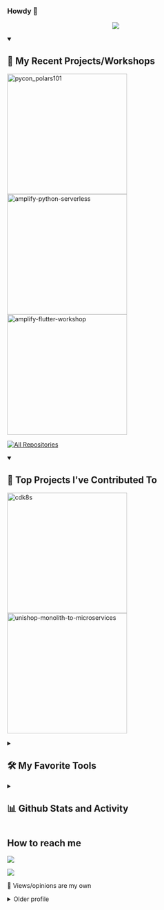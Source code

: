 
### Howdy 👋

<p align="center">
  <!-- Typing SVG by DenverCoder1 - https://github.com/DenverCoder1/readme-typing-svg -->
  <a href="https://github.com/DenverCoder1/readme-typing-svg">
    <img src="https://readme-typing-svg.demolab.com/?lines=Architect%2C+Developer%2C+Advocate+-+18+years+and+counting;Working+with+containers+%F0%9F%93%A6+and+cloud+%E2%98%81%EF%B8%8F&font=Fira%20Code&center=true&width=800&height=60&color=FF9900&vCenter=true&pause=1000&size=22" /></a>
</p>


<details open> 
  <summary><h2>📘 My Recent Projects/Workshops </h2></summary>

  <!-- Repo info cards - https://github.com/anuraghazra/github-readme-stats -->
  <!-- Small repo cards (fork) - https://github.com/DenverCoder1/github-readme-stats -->
  <p align="left">
    <a href="https://github.com/thecloudranger/pycon_polars101"><img width="278" src="https://denvercoder1-github-readme-stats.vercel.app/api/pin/?username=thecloudranger&repo=pycon_polars101&theme=react&bg_color=1F222E&title_color=FF9900&hide_border=true&icon_color=FF9900&show_icons=false" alt="pycon_polars101"></a>
    <a href="https://github.com/thecloudranger/amplify-python-serverless"><img width="278" src="https://denvercoder1-github-readme-stats.vercel.app/api/pin/?username=thecloudranger&repo=amplify-python-serverless&theme=react&bg_color=1F222E&title_color=FF9900&hide_border=true&icon_color=FF9900&show_icons=false" alt="amplify-python-serverless"></a>
    <a href="https://github.com/thecloudranger/amplify-flutter-workshop"><img width="278" src="https://denvercoder1-github-readme-stats.vercel.app/api/pin?username=thecloudranger&repo=amplify-flutter-workshop&theme=react&bg_color=1F222E&title_color=FF9900&hide_border=true&icon_color=FF9900&show_icons=false" alt="amplify-flutter-workshop"></a>
  </p>

  <a href="https://github.com/thecloudranger?tab=repositories&sort=stargazers"><img alt="All Repositories" title="All Repositories" src="https://custom-icon-badges.demolab.com/badge/-Click%20Here%20For%20All%20My%20Repos-1F222E?style=for-the-badge&logoColor=white&logo=repo"/></a>
</details>

<details open> 
  <summary><h2>📕 Top Projects I've Contributed To</h2></summary>

  <!-- Small repo cards https://github.com/DenverCoder1/github-readme-stats (fork of anuraghazra/github-readme-stats) -->
  <p align="left">
    <a href="https://github.com/cdk8s-team/cdk8s"><img width="278" src="https://denvercoder1-github-readme-stats.vercel.app/api/pin/?username=cdk8s-team&repo=cdk8s&theme=react&bg_color=1F222E&title_color=FF9900&hide_border=true&icon_color=FF9900&show_icons=false&show_description=false" alt="cdk8s"></a>
    <a href="https://github.com/aws-samples/unishop-monolith-to-microservices"><img width="278" src="https://denvercoder1-github-readme-stats.vercel.app/api/pin/?username=aws-samples&repo=unishop-monolith-to-microservices&theme=react&bg_color=1F222E&title_color=FF9900&hide_border=true&icon_color=FF9900&show_icons=false&show_description=false" alt="unishop-monolith-to-microservices"></a>
  </p>
</details>

<details> 
  <summary><h2>🛠️ My Favorite Tools</h2></summary>
  <!-- Some badges are from https://github.com/Ileriayo/markdown-badges -->

  <h3>💻 Programming and Markup Languages</h3>

  <p>
      <a href="https://github.com/search?q=user%3ADenverCoder1+language%3Abash"><img alt="Bash" src="https://img.shields.io/badge/Bash-121011.svg?logo=gnu-bash&logoColor=white"></a>
      <a href="https://github.com/search?q=user%3ADenverCoder1+language%3Acsharp"><img alt="C#" src="https://custom-icon-badges.demolab.com/badge/C%23-68217A.svg?logo=cs2&logoColor=white"></a>
      <a href="https://github.com/search?q=user%3ADenverCoder1+language%3Ahtml"><img alt="HTML" src="https://img.shields.io/badge/HTML-E34F26.svg?logo=html5&logoColor=white"></a>
      <a href="https://github.com/search?q=user%3ADenverCoder1+language%3Ajava"><img alt="Java" src="https://custom-icon-badges.demolab.com/badge/Java-007396.svg?logo=java&logoColor=white"></a>
      <a href="https://github.com/search?q=user%3ADenverCoder1+language%3Ajavascript"><img alt="JavaScript" src="https://img.shields.io/badge/JavaScript-F7DF1E.svg?logo=javascript&logoColor=black"></a>
      <a href="https://github.com/search?q=user%3ADenverCoder1+language%3Amarkdown"><img alt="Markdown" src="https://img.shields.io/badge/Markdown-000000.svg?logo=markdown&logoColor=white"></a>
      <a href="https://github.com/search?q=user%3ADenverCoder1+language%3Ajavascript"><img alt="Node.js" src="https://img.shields.io/badge/Node.js-43853D.svg?logo=node.js&logoColor=white"></a>
      <a href="https://github.com/search?q=user%3ADenverCoder1+language%3Aphp"><img alt="PHP" src="https://img.shields.io/badge/PHP-777BB4.svg?logo=php&logoColor=white"></a>
      <a href="https://github.com/search?q=user%3ADenverCoder1+language%3Apython"><img alt="Python" src="https://img.shields.io/badge/Python-14354C.svg?logo=python&logoColor=white"></a>
      <a href="https://github.com/search?q=user%3ADenverCoder1+language%3Asql"><img alt="SQL" src="https://custom-icon-badges.demolab.com/badge/SQL-025E8C.svg?logo=database&logoColor=white"></a>
      <a href="https://github.com/search?q=user%3ADenverCoder1+language%3AtypeScript"><img alt="TypeScript" src="https://img.shields.io/badge/TypeScript-007ACC.svg?logo=typescript&logoColor=white"></a>
  </p>

  <h3>🧰 Frameworks and Libraries</h3>

  <p>
      <a href="#"><img alt="Bootstrap" src="https://img.shields.io/badge/Bootstrap-7952B3.svg?logo=bootstrap&logoColor=white"></a>
      <a href="#"><img alt="Cordova" src="https://img.shields.io/badge/-Cordova-E8E8E8?logo=apache-cordova&logoColor=black"></a>
      <a href="#"><img alt="Express.js" src="https://img.shields.io/badge/Express.js-404d59.svg?logo=express&logoColor=white"></a>
      <a href="#"><img alt="FastAPI" src="https://img.shields.io/badge/FastAPI-009688.svg?logo=fastapi&logoColor=white"></a>
      <a href="#"><img alt="Flask" src="https://img.shields.io/badge/Flask-000000.svg?logo=flask&logoColor=white"></a>
      <a href="#"><img alt="GitHub Actions" src="https://img.shields.io/badge/GitHub%20Actions-2671E5.svg?logo=github%20actions&logoColor=white"></a>
      <a href="#"><img alt="JUnit" src="https://custom-icon-badges.demolab.com/badge/JUnit-25A162.svg?logo=check-circle&logoColor=white"></a>
      <a href="#"><img alt="NumPy" src="https://img.shields.io/badge/Numpy-013243.svg?logo=numpy&logoColor=white"></a>
      <a href="#"><img alt="Pandas" src="https://img.shields.io/badge/Pandas-150458.svg?logo=pandas&logoColor=white"></a>
      <a href="#"><img alt="Polars" src="https://img.shields.io/badge/Polars-1b1f22.svg?logo=polars&logoColor=white"></a>    
      <a href="#"><img alt="Wordpress" src="https://img.shields.io/badge/Wordpress-21759B?logo=wordpress&logoColor=white"></a>
      <a href="#"><img alt="WPF (.Net)" src="https://img.shields.io/badge/WPF-5C2D91?logo=.net&logoColor=white"></a>
  </p>

  <h3>🗄️ Databases, Containers and Cloud Hosting</h3>

  <p>
      <a href="#"><img alt="AWS" src="https://img.shields.io/badge/AWS-%23FF9900.svg?logo=amazon-aws&logoColor=white"></a>
      <a href="#"><img alt="Docker" src="https://img.shields.io/badge/docker-%230db7ed.svg?logo=docker&logoColor=white"></a>
      <a href="#"><img alt="GCP" src="https://img.shields.io/badge/GCP-Google_Cloud_Platform-black?colorA=white&logoColor=4285F4&logo=googlecloud"></a>
      <a href="#"><img alt="GitHub Pages" src="https://img.shields.io/badge/GitHub%20Pages-327FC7.svg?logo=github&logoColor=white"></a>
      <a href="#"><img alt="Heroku" src="https://img.shields.io/badge/Heroku-430098.svg?logo=heroku&logoColor=white"></a>
      <a href="#"><img alt="Kubernetes" src="https://img.shields.io/badge/kubernetes-%23326ce5.svg?logo=kubernetes&logoColor=white"></a>
      <a href="#"><img alt="MongoDB" src ="https://img.shields.io/badge/MongoDB-4ea94b.svg?logo=mongodb&logoColor=white"></a>
      <a href="#"><img alt="MySQL" src="https://img.shields.io/badge/MySQL-00f.svg?logo=mysql&logoColor=white"></a>
      <a href="#"><img alt="Notion" src="https://img.shields.io/badge/Notion-010101.svg?logo=notion&logoColor=white"></a>
      <a href="#"><img alt="Oracle" src ="https://img.shields.io/badge/Oracle-F00000.svg?logo=oracle&logoColor=white"></a>
      <a href="#"><img alt="PostgreSQL" src ="https://img.shields.io/badge/PostgreSQL-316192.svg?logo=postgresql&logoColor=white"></a>
      <a href="#"><img alt="Repl.it" src="https://img.shields.io/badge/Repl.it-0D101E.svg?logo=Replit&logoColor=white"></a>
      <a href="#"><img alt="SQLite" src ="https://img.shields.io/badge/SQLite-07405e.svg?logo=sqlite&logoColor=white"></a>
      <a href="#"><img alt="Vercel" src="https://img.shields.io/badge/Vercel-000000.svg?logo=vercel&logoColor=white"></a>
  </p>

  <h3>🛠️ Software and Tools</h3>

  <p>
      <a href="#"><img alt="Audacity" src="https://img.shields.io/badge/-Audacity-0000CC?logo=audacity&logoColor=white"></a>
      <a href="#"><img alt="Brave" src="https://img.shields.io/badge/-Brave-FB542B?logo=brave&logoColor=white"></a>
      <a href="#"><img alt="Dark Reader" src="https://img.shields.io/badge/-Dark%20Reader-141E24?logo=dark-reader&logoColor=white"></a>
      <a href="#"><img alt="Dbeaver" src="https://custom-icon-badges.demolab.com/badge/-Dbeaver-372923?logo=dbeaver-mono&logoColor=white"></a>
      <a href="#"><img alt="Discord" src="https://img.shields.io/badge/-Discord-5865F2.svg?logo=discord&logoColor=white"></a>
      <a href="#"><img alt="Git" src="https://img.shields.io/badge/Git-F05033.svg?logo=git&logoColor=white"></a>
      <a href="#"><img alt="Google Sheets" src="https://img.shields.io/badge/Sheets-34A853.svg?logo=google%20sheets&logoColor=white"></a>
      <a href="#"><img alt="Jupyter" src="https://img.shields.io/badge/Jupyter-F37626.svg?logo=Jupyter&logoColor=white"></a>
      <a href="#"><img alt="OBS Studio" src="https://img.shields.io/badge/-OBS-302E31?logo=obs-studio&logoColor=white"></a>
      <a href="#"><img alt="Obsidian" src="https://img.shields.io/badge/Obsidian-%23483699.svg?logo=obsidian&logoColor=white"></a>
      <a href="#"><img alt="Postman" src="https://img.shields.io/badge/Postman-FF6C37?logo=postman&logoColor=white"></a>
      <a href="#"><img alt="Stack Overflow" src="https://img.shields.io/badge/-Stack%20Overflow-FE7A16?logo=stack-overflow&logoColor=white"></a>
      <a href="#"><img alt="Visual Studio Code" src="https://img.shields.io/badge/Visual%20Studio%20Code-0078d7.svg?logo=visual-studio-code&logoColor=white"></a>
  </p>
</details>

<details> 
  <summary><h2>📊 Github Stats and Activity</h2></summary>

  <h3>🔥 Streak Stats</h3>

  <!-- GitHub Readme Streak Stats - https://github.com/DenverCoder1/github-readme-streak-stats -->
  <p>
    <a href="https://github.com/DenverCoder1/github-readme-streak-stats">
      <img title="🔥 Get streak stats for your profile at git.io/streak-stats" alt="DenverCoder1's streak" src="https://streak-stats.demolab.com/?user=DenverCoder1&theme=monokai-metallian&hide_border=true"/>
    </a>
    <p>🔥 Get streak stats for your profile at <a href="https://git.io/streak-stats">git.io/streak-stats</a></p>
  </p>

  <h3>💻 GitHub Profile Stats</h3>

  <!-- https://github.com/anuraghazra/github-readme-stats -->

  <a href="https://github.com/anuraghazra/github-readme-stats"><img alt="thecloudranger's Github Stats" src="https://github-readme-stats.vercel.app/api/?username=thecloudranger&show_icons=true&include_all_commits=true&count_private=true&theme=react&hide_border=true&bg_color=1F222E&title_color=F85D7F&icon_color=F8D866" height="192px"/></a>
  <a href="https://github.com/anuraghazra/github-readme-stats"><img alt="thecloudranger's Top Languages" src="https://github-readme-stats.vercel.app/api/top-langs/?username=thecloudranger&langs_count=8&layout=compact&theme=react&hide_border=true&bg_color=1F222E&title_color=F85D7F&icon_color=F8D866&hide=Jupyter%20Notebook,Roff" height="192px"/></a>
  <br/>

  <b>Note:</b> Top languages is only a metric of the languages my public code consists of and doesn't reflect experience or skill level.
  
  <!-- https://github.com/ashutosh00710/github-readme-activity-graph -->

  <a href="https://github.com/ashutosh00710/github-readme-activity-graph"><img alt="thecloudranger's Activity Graph" src="https://github-readme-activity-graph.vercel.app/graph/?username=thecloudranger&bg_color=1F222E&color=F8D866&line=F85D7F&point=FFFFFF&hide_border=true" /></a>


</details>



## How to reach me
[<img src="https://img.shields.io/badge/LinkedIn-Mohammed%20Fazalullah-blue?style=for-the-badge&logo=linkedin">](https://www.linkedin.com/in/mohammedfazalullah/)

[<img src = "https://img.shields.io/badge/Twitter-Mohammed%20Fazalullah-blue?style=for-the-badge&logo=twitter&logoColor=white">](https://www.twitter.com/_cloudranger)

🚧 Views/opinions are my own

<details>
    <summary>Older profile</summary>
[![My GitHub stats](https://github-readme-stats.vercel.app/api?username=thecloudranger&theme=radical&show_icons=true)](https://github.com/anuraghazra/github-readme-stats)

🚧 Views/opinions are my own

<details>
    <summary>About Me</summary>

  ### Who am I?
- ✳️ Tech Enthusiast • Community builder •  Mentor • Speaker
- 🛠️ 17+ years of building products in tech
- 🔍 Helping you navigate tech in building products and teams
- ☁️ Works @awscloud 🇦🇪 🇲🇾
- 🌏 A nomad tied to 🇦🇪 🇮🇳 🇲🇾
- 🇲🇾 Malaysia, my long-term home dream

<details>
  <summary>🛠️ Industry Experience In</summary>
  
- Telco
- HR Tech
- Logistics
- Tech consulting
- Cloud platforms (containers, serverless)
</details>

### 🌱 Communities I'm Part of
- 🟣 Co-organiser @ Kubernetes Community Day MENA  
- 📦 Co-organiser @ CNCF Dubai
- 🟣 Organiser @ MENA Serverless
- 🟣 Champion @ DataCouncil Malaysia  
- 📦 Co-organiser @ DevOps Malaysia
- 📦 Ex-organiser @ Google Cloud Developer Community Malaysia

### 🔗 Connect With Me
http://bit.ly/reach-out-faz
<details>
  <summary>If...</summary>

- DM me on LinkedIn link above to know more on how we can work together:
  - 📣 If you’re passionate about speaking on the cloud in tech communities
  - 🎤 If you're interested in having me as a speaker at your community or organisation
  - 🌱 If you want me to mentor you or your team on engineering best practices, back-end & cloud development, or in general to be an awesome techie
  - 👍 If you want to just connect
- Or even better, raise an issue on this repo to get in touch!
</details>

### 🔊 Things you hear me say
> “Treat your infra as cattle, not pets”


<details>
  <summary>🎤 Speaking Frequently</summary>

- 📌 How to use X on AWS
- 📌 How to DevOps/Scale/Develop on the cloud
- 📌 Software and Cloud Architecture
- 📌 How to Scale Your Apps Better
- 📌 Start Tech Communities in your Company
- 📌 How to get into an X role in tech
- 📌 Scaling your tech teams
- 📌 Production Horror stories
- 📌 and more to come!

also speaking and helping folks on how to...
- 📌 Break into #BigTech & #FAANG
- 📌 Land Data Science and ML roles
- 📌 Prepare for a Tech interview
- 📌 Use LinkedIn, Indeed for Job Search
- 📌 Pitch Yourself to Recruiters
</details>

<details>
  <summary>👂 Curious and listening in on...</summary>

- 📌 Hustling and building products in startups
- 📌 Economies of Asia and the Middle East North Africa (MENA) region
- 📌 Halal / Taqwa tech
  
</details>

</details>








<!--
**thecloudranger/thecloudranger** is a ✨ _special_ ✨ repository because its `README.md` (this file) appears on your GitHub profile.

Here are some ideas to get you started:

- 🔭 I’m currently working on ...
- 🌱 I’m currently learning ...
- 👯 I’m looking to collaborate on ...
- 🤔 I’m looking for help with ...
- 💬 Ask me about ...
- 📫 How to reach me: ...
- 😄 Pronouns: ...
- ⚡ Fun fact: ...
-->

  
</details>


